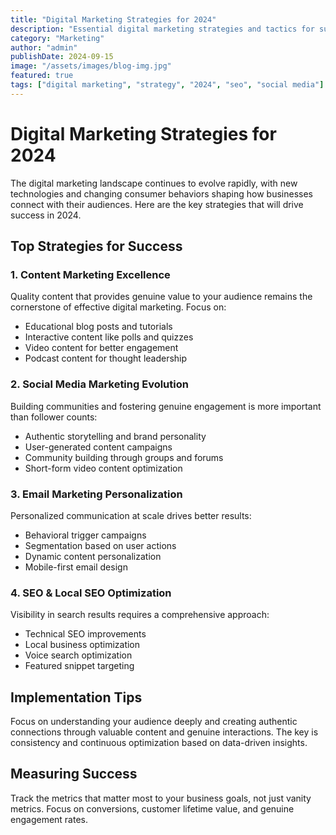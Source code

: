 ```yaml
---
title: "Digital Marketing Strategies for 2024"
description: "Essential digital marketing strategies and tactics for success in 2024"
category: "Marketing"
author: "admin"
publishDate: 2024-09-15
image: "/assets/images/blog-img.jpg"
featured: true
tags: ["digital marketing", "strategy", "2024", "seo", "social media"]
---
```


# Digital Marketing Strategies for 2024

The digital marketing landscape continues to evolve rapidly, with new technologies and changing consumer behaviors shaping how businesses connect with their audiences. Here are the key strategies that will drive success in 2024.

## Top Strategies for Success

### 1. Content Marketing Excellence
Quality content that provides genuine value to your audience remains the cornerstone of effective digital marketing. Focus on:
- Educational blog posts and tutorials
- Interactive content like polls and quizzes
- Video content for better engagement
- Podcast content for thought leadership

### 2. Social Media Marketing Evolution
Building communities and fostering genuine engagement is more important than follower counts:
- Authentic storytelling and brand personality
- User-generated content campaigns
- Community building through groups and forums
- Short-form video content optimization

### 3. Email Marketing Personalization
Personalized communication at scale drives better results:
- Behavioral trigger campaigns
- Segmentation based on user actions
- Dynamic content personalization
- Mobile-first email design

### 4. SEO & Local SEO Optimization
Visibility in search results requires a comprehensive approach:
- Technical SEO improvements
- Local business optimization
- Voice search optimization
- Featured snippet targeting

## Implementation Tips

Focus on understanding your audience deeply and creating authentic connections through valuable content and genuine interactions. The key is consistency and continuous optimization based on data-driven insights.

## Measuring Success

Track the metrics that matter most to your business goals, not just vanity metrics. Focus on conversions, customer lifetime value, and genuine engagement rates.
